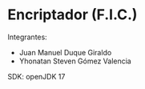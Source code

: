 # Encriptador (F.I.C.)

Integrantes: 
- Juan Manuel Duque Giraldo
- Yhonatan Steven Gómez Valencia

SDK: openJDK 17
